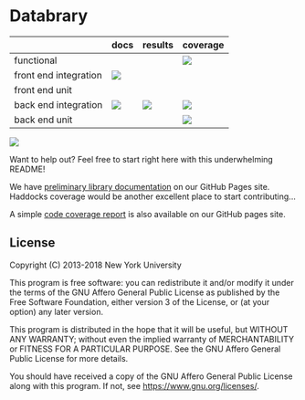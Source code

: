# Databrary 

|                       | docs | results | coverage |
|-----------------------|------|---------|----------|
| functional            |      |         | [<img src="https://img.shields.io/badge/functional%20coverage-37%25-yellow.svg">](http://databrary.github.io/databrary/coverage-comparison/katalon-coverage/hpc_index.html)          |
| front end integration | [<img src="https://img.shields.io/badge/jsdoc-generated-brightgreen.svg">](http://databrary.github.io/databrary/frontend-doc/)     |         |          |
| front end unit        |      |         |          |
| back end integration  | [<img src="https://img.shields.io/badge/haddocks-generated-brightgreen.svg">](http://databrary.github.io/databrary/haddocks/)      | [<img src="https://img.shields.io/badge/runscope%20results-master%20passed-brightgreen.svg">](https://www.runscope.com/radar/agq3bvszxaxe/b788db16-d63b-4ea9-ba98-5abc477dd03d/history/20b1a0c1-c94b-4568-acc3-853d0e3e248a)        | [<img src="https://img.shields.io/badge/integration%20coverage-29%25-yellow.svg">](http://databrary.github.io/databrary/coverage-comparison/runscope/hpc_index.html)          |
| back end unit         |      |         | [<img src="https://img.shields.io/badge/unit%20coverage-21%25-yellow.svg">](http://databrary.github.io/databrary/coverage/hpc_index.html)         |

[<img src="https://img.shields.io/uptimerobot/ratio/m779481982-e616968da86ff263aea86978.svg">](https://stats.uptimerobot.com/J80YrsnzP)

Want to help out? Feel free to start right here with this underwhelming README!

We have [preliminary library
documentation](http://databrary.github.io/databrary/) on our GitHub Pages site.
Haddocks coverage would be another excellent place to start contributing...

A simple [code coverage report](http://databrary.github.io/databrary/) is also
available on our GitHub pages site.

## License

Copyright (C) 2013-2018 New York University

This program is free software: you can redistribute it and/or modify
it under the terms of the GNU Affero General Public License as
published by the Free Software Foundation, either version 3 of the
License, or (at your option) any later version.

This program is distributed in the hope that it will be useful,
but WITHOUT ANY WARRANTY; without even the implied warranty of
MERCHANTABILITY or FITNESS FOR A PARTICULAR PURPOSE.  See the
GNU Affero General Public License for more details.

You should have received a copy of the GNU Affero General Public License
along with this program.  If not, see <https://www.gnu.org/licenses/>.

